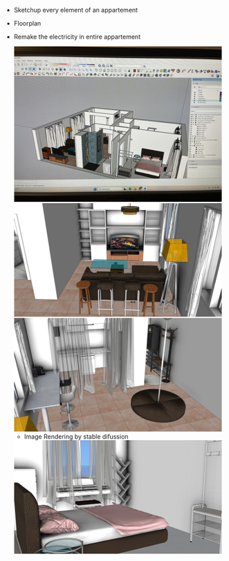 
- Sketchup every element of an appartement
- Floorplan
- Remake the electricity in entire appartement
    
  <img src=https://github.com/suyanpython/interior/blob/main/project.jpg alt=celebrate width=500>
  
  <img src=https://github.com/suyanpython/interior/blob/main/salon1.jpg alt=celebrate width=500>
  
  <img src=https://github.com/suyanpython/interior/blob/main/salon2.jpg alt=celebrate width=500>
  
  - Image Rendering by stable difussion
    
  <img src=https://github.com/suyanpython/interior/blob/main/bedroom.jpg alt=celebrate width=500>
 
  
